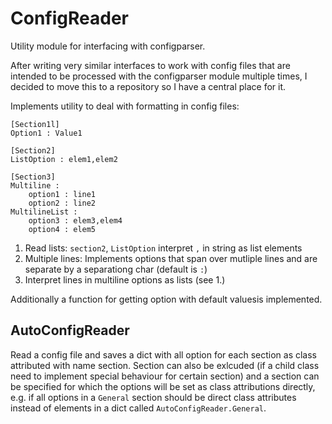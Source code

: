 # ConfigReader

Utility module for interfacing with configparser.

After writing very similar interfaces to work with config files that are intended to be processed with the configparser module multiple times, I decided to move this to a repository so I have a central place for it.

Implements utility to deal with formatting in config files:

```
[Section1l]
Option1 : Value1

[Section2]
ListOption : elem1,elem2

[Section3]
Multiline : 
	option1 : line1 
	option2 : line2
MultilineList :
	option3 : elem3,elem4
	option4 : elem5
```

1. Read lists: `section2`, `ListOption` interpret `,` in string as list elements
2. Multiple lines: Implements options that span over mutliple lines and are separate by a separationg char (default is ` : `)
3. Interpret lines in multiline options as lists (see 1.)

Additionally a function for getting option with default valuesis implemented.

## AutoConfigReader

Read a config file and saves a dict with all option for each section as class attributed with name section. Section can also be exlcuded (if a child class need to implement special behaviour for certain section) and a section can be specified for which the options will be set as class attributions directly, e.g. if all options in a `General` section should be direct class attributes instead of elements in a dict called `AutoConfigReader.General`.

